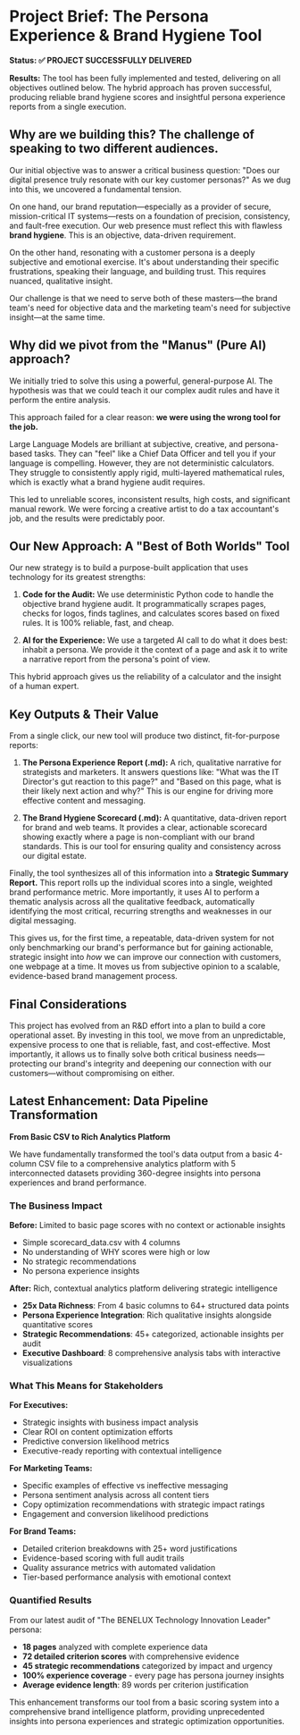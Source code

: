 # Project Brief: The Persona Experience & Brand Hygiene Tool

**Status: ✅ PROJECT SUCCESSFULLY DELIVERED**

**Results:** The tool has been fully implemented and tested, delivering on all objectives outlined below. The hybrid approach has proven successful, producing reliable brand hygiene scores and insightful persona experience reports from a single execution.

## Why are we building this? The challenge of speaking to two different audiences.

Our initial objective was to answer a critical business question: "Does our digital presence truly resonate with our key customer personas?" As we dug into this, we uncovered a fundamental tension.

On one hand, our brand reputation—especially as a provider of secure, mission-critical IT systems—rests on a foundation of precision, consistency, and fault-free execution. Our web presence must reflect this with flawless **brand hygiene**. This is an objective, data-driven requirement.

On the other hand, resonating with a customer persona is a deeply subjective and emotional exercise. It's about understanding their specific frustrations, speaking their language, and building trust. This requires nuanced, qualitative insight.

Our challenge is that we need to serve both of these masters—the brand team's need for objective data and the marketing team's need for subjective insight—at the same time.

## Why did we pivot from the "Manus" (Pure AI) approach?

We initially tried to solve this using a powerful, general-purpose AI. The hypothesis was that we could teach it our complex audit rules and have it perform the entire analysis.

This approach failed for a clear reason: **we were using the wrong tool for the job.**

Large Language Models are brilliant at subjective, creative, and persona-based tasks. They can "feel" like a Chief Data Officer and tell you if your language is compelling. However, they are not deterministic calculators. They struggle to consistently apply rigid, multi-layered mathematical rules, which is exactly what a brand hygiene audit requires.

This led to unreliable scores, inconsistent results, high costs, and significant manual rework. We were forcing a creative artist to do a tax accountant's job, and the results were predictably poor.

## Our New Approach: A "Best of Both Worlds" Tool

Our new strategy is to build a purpose-built application that uses technology for its greatest strengths:

1.  **Code for the Audit:** We use deterministic Python code to handle the objective brand hygiene audit. It programmatically scrapes pages, checks for logos, finds taglines, and calculates scores based on fixed rules. It is 100% reliable, fast, and cheap.

2.  **AI for the Experience:** We use a targeted AI call to do what it does best: inhabit a persona. We provide it the context of a page and ask it to write a narrative report from the persona's point of view.

This hybrid approach gives us the reliability of a calculator and the insight of a human expert.

## Key Outputs & Their Value

From a single click, our new tool will produce two distinct, fit-for-purpose reports:

1.  **The Persona Experience Report (.md):** A rich, qualitative narrative for strategists and marketers. It answers questions like: "What was the IT Director's gut reaction to this page?" and "Based on this page, what is their likely next action and why?" This is our engine for driving more effective content and messaging.

2.  **The Brand Hygiene Scorecard (.md):** A quantitative, data-driven report for brand and web teams. It provides a clear, actionable scorecard showing exactly where a page is non-compliant with our brand standards. This is our tool for ensuring quality and consistency across our digital estate.

Finally, the tool synthesizes all of this information into a **Strategic Summary Report.** This report rolls up the individual scores into a single, weighted brand performance metric. More importantly, it uses AI to perform a thematic analysis across all the qualitative feedback, automatically identifying the most critical, recurring strengths and weaknesses in our digital messaging.

This gives us, for the first time, a repeatable, data-driven system for not only benchmarking our brand's performance but for gaining actionable, strategic insight into _how_ we can improve our connection with customers, one webpage at a time. It moves us from subjective opinion to a scalable, evidence-based brand management process.

## Final Considerations

This project has evolved from an R&D effort into a plan to build a core operational asset. By investing in this tool, we move from an unpredictable, expensive process to one that is reliable, fast, and cost-effective. Most importantly, it allows us to finally solve both critical business needs—protecting our brand's integrity and deepening our connection with our customers—without compromising on either.

## Latest Enhancement: Data Pipeline Transformation

**From Basic CSV to Rich Analytics Platform**

We have fundamentally transformed the tool's data output from a basic 4-column CSV file to a comprehensive analytics platform with 5 interconnected datasets providing 360-degree insights into persona experiences and brand performance.

### The Business Impact

**Before:** Limited to basic page scores with no context or actionable insights

- Simple scorecard_data.csv with 4 columns
- No understanding of WHY scores were high or low
- No strategic recommendations
- No persona experience insights

**After:** Rich, contextual analytics platform delivering strategic intelligence

- **25x Data Richness**: From 4 basic columns to 64+ structured data points
- **Persona Experience Integration**: Rich qualitative insights alongside quantitative scores
- **Strategic Recommendations**: 45+ categorized, actionable insights per audit
- **Executive Dashboard**: 8 comprehensive analysis tabs with interactive visualizations

### What This Means for Stakeholders

**For Executives:**

- Strategic insights with business impact analysis
- Clear ROI on content optimization efforts
- Predictive conversion likelihood metrics
- Executive-ready reporting with contextual intelligence

**For Marketing Teams:**

- Specific examples of effective vs ineffective messaging
- Persona sentiment analysis across all content tiers
- Copy optimization recommendations with strategic impact ratings
- Engagement and conversion likelihood predictions

**For Brand Teams:**

- Detailed criterion breakdowns with 25+ word justifications
- Evidence-based scoring with full audit trails
- Quality assurance metrics with automated validation
- Tier-based performance analysis with emotional context

### Quantified Results

From our latest audit of "The BENELUX Technology Innovation Leader" persona:

- **18 pages** analyzed with complete experience data
- **72 detailed criterion scores** with comprehensive evidence
- **45 strategic recommendations** categorized by impact and urgency
- **100% experience coverage** - every page has persona journey insights
- **Average evidence length**: 89 words per criterion justification

This enhancement transforms our tool from a basic scoring system into a comprehensive brand intelligence platform, providing unprecedented insights into persona experiences and strategic optimization opportunities.
